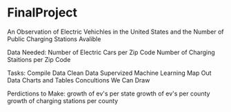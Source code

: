 # FinalProject

An Observation of Electric Vehichles in the United States and the Number of Public Charging Stations Avalible

Data Needed:  Number of Electric Cars per Zip Code
              Number of Charging Staitions per Zip Code
              
Tasks:    Compile Data
          Clean Data
          Supervized Machine Learning
          Map Out Data
          Charts and Tables
          Concultions We Can Draw



Perdictions to Make:
      growth of ev's per state
      growth of ev's per county
      growth of charging stations per county
